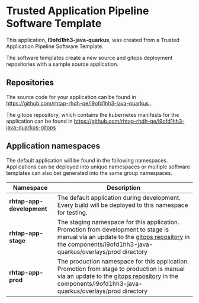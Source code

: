 # Trusted Application Pipeline Software Template

This application, **l9ofd1hh3-java-quarkus**, was created from a Trusted Application Pipeline Software Template.

The software templates create a new source and gitops deployment repositories with a sample source application. 

## Repositories

The source code for your application can be found in [https://github.com/rhtap-rhdh-qe/l9ofd1hh3-java-quarkus ](https://github.com/rhtap-rhdh-qe/l9ofd1hh3-java-quarkus ).
 
The gitops repository, which contains the kubernetes manifests for the application can be found in 
[https://github.com/rhtap-rhdh-qe/l9ofd1hh3-java-quarkus-gitops ](https://github.com/rhtap-rhdh-qe/l9ofd1hh3-java-quarkus-gitops ) 

## Application namespaces 

The default application will be found in the following namespaces. Applications can be deployed into unique namespaces or multiple software templates can also bet generated into the same group namespaces.  

|  Namespace   |  Description   |  
| -------- | -------- |   
| **rhtap-app-development** | The default application during development. Every build will be deployed to this namespace for testing. | 
| **rhtap-app-stage** | The staging namespace for this application. Promotion from development to stage is manual via an update to the [gitops repository](https://github.com/rhtap-rhdh-qe/l9ofd1hh3-java-quarkus-gitops ) in the components/l9ofd1hh3-java-quarkus/overlays/prod directory |  
| **rhtap-app-prod** | The production namespace for this application. Promotion from stage to production is manual via an update to the [gitops repository](https://github.com/rhtap-rhdh-qe/l9ofd1hh3-java-quarkus-gitops ) in the components/l9ofd1hh3-java-quarkus/overlays/prod directory | 